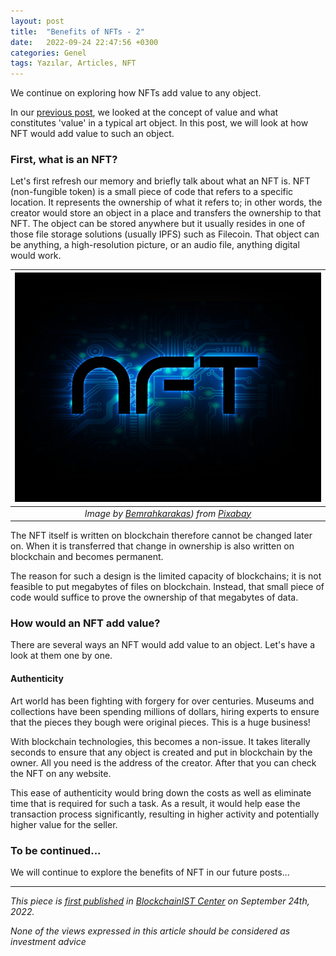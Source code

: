 ```yaml
---
layout: post
title:  "Benefits of NFTs - 2"
date:   2022-09-24 22:47:56 +0300
categories: Genel
tags: Yazılar, Articles, NFT
---
```


We continue on exploring how NFTs add value to any object. 

In our [previous post](/genel/2022/08/19/what-are-the-benefits-of-NFTs.html), we looked at the concept of value and what constitutes 'value' in a typical art object. In this post, we will look at how NFT would add value to such an object. 

### First, what is an NFT?
Let's first refresh our memory and briefly talk about what an NFT is. NFT (non-fungible token) is a small piece of code that refers to a specific location. It represents the ownership of what it refers to; in other words, the creator would store an object in a place and transfers the ownership to that NFT. The object can be stored anywhere but it usually resides in one of those file storage solutions (usually IPFS) such as Filecoin. That object can be anything, a high-resolution picture, or an audio file, anything digital would work.

| ![nft](/assets/nft-7072864_800.jpg)|
|:--:| 
| *Image by [Bemrahkarakas](https://pixabay.com/users/emrahkarakas-19331833/)) from [Pixabay](https://pixabay.com/)*|

The NFT itself is written on blockchain therefore cannot be changed later on. When it is transferred that change in ownership is also written on blockchain and becomes permanent. 

The reason for such a design is the limited capacity of blockchains; it is not feasible to put megabytes of files on blockchain. Instead, that small piece of code would suffice to prove the ownership of that megabytes of data. 

### How would an NFT add value?
There are several ways an NFT would add value to an object. Let's have a look at them one by one. 

#### Authenticity 
Art world has been fighting with forgery for over centuries. Museums and collections have been spending millions of dollars, hiring experts to ensure that the pieces they bough were original pieces. This is a huge business!

With blockchain technologies, this becomes a non-issue. It takes literally seconds to ensure that any object is created and put in blockchain by the owner. All you need is the address of the creator. After that you can check the NFT on any website. 

This ease of authenticity would bring down the costs as well as eliminate time that is required for such a task. As a result, it would help ease the transaction process significantly, resulting in higher activity and potentially higher value for the seller. 

### To be continued... 
We will continue to explore the benefits of NFT in our future posts... 

---
*This piece is [first published](https://medium.com/bcistcenter/benefits-of-nfts-i-c21ee436aacd) in [BlockchainIST Center](https://medium.com/blockchainist-center) on September 24th, 2022.*

*None of the views expressed in this article should be considered as investment advice*
